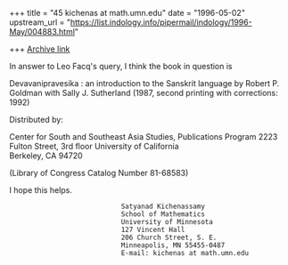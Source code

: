 +++
title = "45 kichenas at math.umn.edu"
date = "1996-05-02"
upstream_url = "https://list.indology.info/pipermail/indology/1996-May/004883.html"

+++
[Archive link](https://list.indology.info/pipermail/indology/1996-May/004883.html)

In answer to Leo Facq's query, I think the book in question is

Devavanipravesika : an introduction to the Sanskrit language
by Robert P. Goldman with Sally J. Sutherland
(1987, second printing with corrections: 1992)

Distributed by:

Center for South and Southeast Asia Studies,
Publications Program
2223 Fulton Street, 3rd floor
University of California       
Berkeley, CA 94720

(Library of Congress Catalog Number 81-68583)

I hope this helps.

                                Satyanad Kichenassamy
                                School of Mathematics
                                University of Minnesota
                                127 Vincent Hall
                                206 Church Street, S. E.
                                Minneapolis, MN 55455-0487
                                E-mail: kichenas at math.umn.edu





